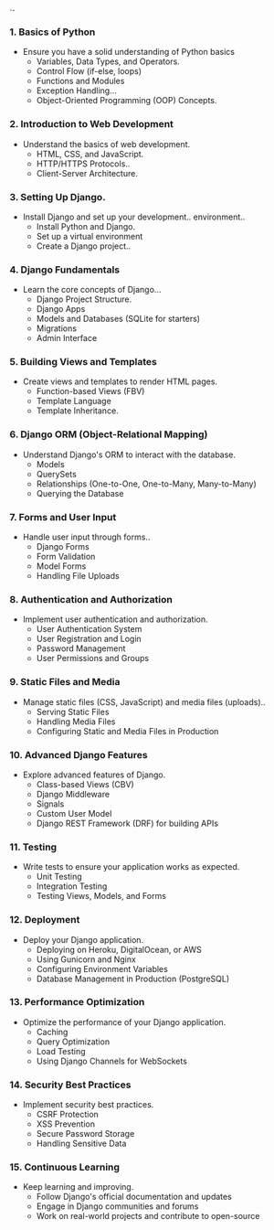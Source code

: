 .۔

### 1. **Basics of Python**
- Ensure you have a solid understanding of Python basics
  - Variables, Data Types, and Operators.
  - Control Flow (if-else, loops)
  - Functions and Modules
  - Exception Handling...
  - Object-Oriented Programming (OOP) Concepts.

### 2. **Introduction to Web Development**
- Understand the basics of web development.
  - HTML, CSS, and JavaScript.
  - HTTP/HTTPS Protocols..
  - Client-Server Architecture.

### 3. **Setting Up Django**.
- Install Django and set up your development.. environment..
  - Install Python and Django.
  - Set up a virtual environment
  - Create a Django project..

### 4. **Django Fundamentals**
- Learn the core concepts of Django...
  - Django Project Structure.
  - Django Apps
  - Models and Databases (SQLite for starters)
  - Migrations
  - Admin Interface

### 5. **Building Views and Templates**
- Create views and templates to render HTML pages.
  - Function-based Views (FBV)
  - Template Language
  - Template Inheritance.

### 6. **Django ORM (Object-Relational Mapping)**
- Understand Django's ORM to interact with the database.
  - Models
  - QuerySets
  - Relationships (One-to-One, One-to-Many, Many-to-Many)
  - Querying the Database

### 7. **Forms and User Input**
- Handle user input through forms..
  - Django Forms
  - Form Validation
  - Model Forms
  - Handling File Uploads

### 8. **Authentication and Authorization**
- Implement user authentication and authorization.
  - User Authentication System
  - User Registration and Login
  - Password Management
  - User Permissions and Groups

### 9. **Static Files and Media**
- Manage static files (CSS, JavaScript) and media files (uploads)..
  - Serving Static Files
  - Handling Media Files
  - Configuring Static and Media Files in Production

### 10. **Advanced Django Features**
- Explore advanced features of Django.
  - Class-based Views (CBV)
  - Django Middleware
  - Signals
  - Custom User Model
  - Django REST Framework (DRF) for building APIs

### 11. **Testing**
- Write tests to ensure your application works as expected.
  - Unit Testing
  - Integration Testing
  - Testing Views, Models, and Forms

### 12. **Deployment**
- Deploy your Django application.
  - Deploying on Heroku, DigitalOcean, or AWS
  - Using Gunicorn and Nginx
  - Configuring Environment Variables
  - Database Management in Production (PostgreSQL)

### 13. **Performance Optimization**
- Optimize the performance of your Django application.
  - Caching
  - Query Optimization
  - Load Testing
  - Using Django Channels for WebSockets

### 14. **Security Best Practices**
- Implement security best practices.
  - CSRF Protection
  - XSS Prevention
  - Secure Password Storage
  - Handling Sensitive Data

### 15. **Continuous Learning**
- Keep learning and improving.
  - Follow Django's official documentation and updates
  - Engage in Django communities and forums
  - Work on real-world projects and contribute to open-source


